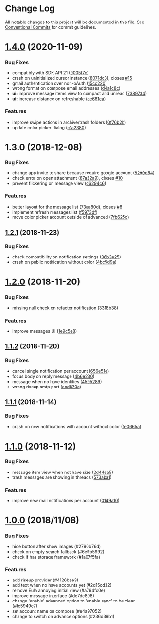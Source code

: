 # Change Log

All notable changes to this project will be documented in this file.
See [Conventional Commits](https://conventionalcommits.org) for commit guidelines.

# [1.4.0](https://framagit.org/dystopia-project/simple-email/compare/v1.3.0...v1.4.0) (2020-11-09)


### Bug Fixes

* compatibly with SDK API 21 ([9005f7c](https://framagit.org/dystopia-project/simple-email/commit/9005f7c69aad4f7734133f3f636d4bcfd97f5ead))
* crash on uninitialized cursor instance ([8071dc3](https://framagit.org/dystopia-project/simple-email/commit/8071dc32cc50166938f005294e1a360d995f2eaf)), closes [#15](https://framagit.org/dystopia-project/simple-email/issues/15)
* gmail authentication over non-oAuth ([15cc220](https://framagit.org/dystopia-project/simple-email/commit/15cc220fb064cc2d2032b73d89f263e37ae159fd))
* wrong format on compose email addresses ([d4a1c8c](https://framagit.org/dystopia-project/simple-email/commit/d4a1c8ca204c0a7c6dfdd9583031f90a92183577))
* **ui:** improve message items view to compact and unread ([7389734](https://framagit.org/dystopia-project/simple-email/commit/738973499224ef09f4bc7d831ff7b7b49685d7cd))
* **ui:** increase distance on refreshable ([ce661ca](https://framagit.org/dystopia-project/simple-email/commit/ce661ca32b4d672eb54c9e095ae9bfdff4b0efeb))


### Features

* improve swipe actions in archive/trash folders ([0f76b2b](https://framagit.org/dystopia-project/simple-email/commit/0f76b2bd006dc2a7c8e46129b5513ef474107e12))
* update color picker dialog ([c1a2380](https://framagit.org/dystopia-project/simple-email/commit/c1a2380d2c42c1232498a1eafc8cb32ec8b035d9))

# [1.3.0](https://framagit.org/dystopia-project/simple-email/compare/v1.2.1...v1.3.0) (2018-12-08)


### Bug Fixes

* change app Invite to share because require google account ([8299d54](https://framagit.org/dystopia-project/simple-email/commit/8299d54))
* check error on open attachment ([87a22a9](https://framagit.org/dystopia-project/simple-email/commit/87a22a9)), closes [#10](https://framagit.org/dystopia-project/simple-email/issues/10)
* prevent flickering on message view ([d6294c6](https://framagit.org/dystopia-project/simple-email/commit/d6294c6))


### Features

* better layout for the message list ([73aa80d](https://framagit.org/dystopia-project/simple-email/commit/73aa80d)), closes [#8](https://framagit.org/dystopia-project/simple-email/issues/8)
* implement refresh messages list ([f5973df](https://framagit.org/dystopia-project/simple-email/commit/f5973df))
* move color picker account outside of advanced ([7fb625c](https://framagit.org/dystopia-project/simple-email/commit/7fb625c))

## [1.2.1](https://framagit.org/dystopia-project/simple-email/compare/v1.2.0...v1.2.1) (2018-11-23)


### Bug Fixes

* check compatibility on notification settings ([36b3e25](https://framagit.org/dystopia-project/simple-email/commit/36b3e25))
* crash on public notification without color ([4bc5d9a](https://framagit.org/dystopia-project/simple-email/commit/4bc5d9a))

# [1.2.0](https://framagit.org/dystopia-project/simple-email/compare/v1.1.2...v1.2.0) (2018-11-20)


### Bug Fixes

* missing null check on refactor notification ([3318b38](https://framagit.org/dystopia-project/simple-email/commit/3318b38))


### Features

* improve messages UI ([1e9c5e8](https://framagit.org/dystopia-project/simple-email/commit/1e9c5e8))

## [1.1.2](https://framagit.org/dystopia-project/simple-email/compare/v1.1.1...v1.1.2) (2018-11-20)


### Bug Fixes

* cancel single notification per account ([656e51e](https://framagit.org/dystopia-project/simple-email/commit/656e51e))
* focus body on reply message ([4b6e230](https://framagit.org/dystopia-project/simple-email/commit/4b6e230))
* message when no have identities ([4595289](https://framagit.org/dystopia-project/simple-email/commit/4595289))
* wrong riseup smtp port ([ecd870c](https://framagit.org/dystopia-project/simple-email/commit/ecd870c))

## [1.1.1](https://framagit.org/dystopia-project/simple-email/compare/v1.1.0...v1.1.1) (2018-11-14)


### Bug Fixes

* crash on new notifications with account without color ([1e0665a](https://framagit.org/dystopia-project/simple-email/commit/1e0665a))


# [1.1.0](https://framagit.org/dystopia-project/simple-email/compare/v1.0.0...v1.1.0) (2018-11-12)


### Bug Fixes

* message item view when not have size ([2d44ea5](https://framagit.org/dystopia-project/simple-email/commit/2d44ea5))
* trash messages are showing in threads ([573aba1](https://framagit.org/dystopia-project/simple-email/commit/573aba1))

### Features

* improve new mail notifications per account ([0149a10](https://framagit.org/dystopia-project/simple-email/commit/0149a10))


# [1.0.0](https://framagit.org/dystopia-project/simple-email) (2018/11/08)


### Bug Fixes

* hide button after show images (#2790b76d)
* check on empty search fallback (#6e9b5992)
* check if has storage framework (#1a07f5fa)

### Features

* add riseup provider (#4126bae3)
* add text when no have accounts yet (#2d15cd32)
* remove Eula annoying initial view (#a794fc0e)
* improve message interface (#de7dc808)
* change 'enable' advanced option to 'enable sync' to be clear (#fc5949c7)
* set account name on compose (#e4a97052)
* change to switch on advance options (#236d39b1)
